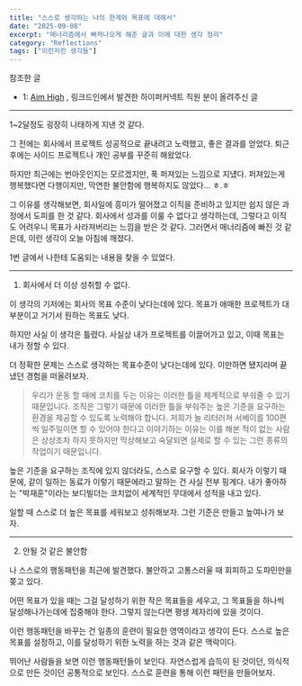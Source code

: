 ```yaml
---
title: "스스로 생각하는 나의 한계와 목표에 대해서"
date: "2025-09-08"
excerpt: "매너리즘에서 빠져나오게 해준 글과 이에 대한 생각 정리"
category: "Reflections"
tags: ["이런저런 생각들"]
---
```


참조한 글
- 1: [Aim High](https://shurain.net/blog/aim-high/) , 링크드인에서 발견한 하이퍼커넥트 직원 분이 올려주신 글 

---

1~2달정도 굉장히 나태하게 지낸 것 같다. 

그 전에는 회사에서 프로젝트 성공적으로 끝내려고 노력했고, 좋은 결과를 얻었다. 
퇴근 후에는 사이드 프로젝트나 개인 공부를 꾸준히 해왔었다.

하지만 최근에는 번아웃인지는 모르겠지만, 푹 퍼져있는 느낌으로 지넀다.
퍼져있는게 행복했다면 다행이지만, 막연한 불안함에 행복하지도 않았다... ㅎ.ㅎ

그 이유를 생각해보면, 회사일에 흥미가 떨어졌고 이직을 준비하고 있지만 쉽지 않은 과정에서 도피를 한 것 같다.
회사에서 성과를 이룰 수 없다고 생각하는데, 그렇다고 이직도 어려우니 목표가 사라져버리는 느낌을 받은 것 같다.
그러면서 매너리즘에 빠진 것 같은데, 이런 생각이 오늘 아침에 깨졌다. 

1번 글에서 나한테 도움되는 내용을 찾을 수 있었다.

---

1. 회사에서 더 이상 성취할 수 없다.

이 생각의 기저에는 회사의 목표 수준이 낮다는데에 있다.
목표가 애매한 프로젝트가 대부분이고 거기서 원하는 목표도 낮다.

하지만 사실 이 생각은 틀렸다.
사실상 내가 프로젝트를 이끌어가고 있고, 이때 목표는 내가 정할 수 있다.

더 정확한 문제는 스스로 생각하는 목표수준이 낮다는데에 있다.
이만하면 됐지라며 끝냈던 경험을 떠올려보자.

> 우리가 운동 할 때에 코치를 두는 이유는 이러한 틀을 체계적으로 부숴줄 수 있기 때문입니다. 
> 조직은 그렇기 때문에 이러한 틀을 부숴주는 높은 기준을 요구하는 환경을 제공할 수 있도록 노력해야 합니다. 
> 저희가 늘 리터러쳐 서베이를 100편씩 일주일이면 할 수 있어야 한다고 이야기하는 이유는 이를 해본 적이 없는 사람은 상상조차 하지 못하지만 막상해보고 숙달되면 실제로 할 수 있는 그런 종류의 작업이기 때문입니다.

높은 기준을 요구하는 조직에 있지 않더라도, 스스로 요구할 수 있다.
회사가 이렇기 때문에, 같이 일하는 동료가 이렇기 때문에라고 말하는 건 사실 전부 핑계다.
내가 좋아하는 "박재훈"이라는 보디빌더는 코치없이 세계적인 무대에서 성적을 내고 있다.

일할 때 스스로 더 높은 목표를 세워보고 성취해보자. 그런 기준은 만들고 높여나가 보자.

---

2. 안될 것 같은 불안함

나 스스로의 행동패턴을 최근에 발견했다.
불안하고 고통스러울 때 회피하고 도파민만을 쫒고 있다.

어떤 목표가 있을 때는 그걸 달성하기 위한 작은 목표들을 세우고, 그 목표들을 하나씩 달성해나가는데에 집중해야 한다.
그렇지 않는다면 평생 제자리에 있을 것이다.

이런 행동패턴을 바꾸는 건 일종의 훈련이 필요한 영역이라고 생각이 든다.
스스로 높은 목표를 설정하고, 이를 달성하기 위한 노력을 하는 것과 같은 맥락이다.

뛰어난 사람들을 보면 이런 행동패턴들이 보인다. 자연스럽게 습득이 된 것이던, 의식적으로 만든 것이던 공통적으로 보인다.
스스로 훈련을 통해 이런 패턴을 만들어보자.